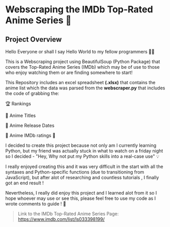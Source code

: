 # Webscraping the IMDb Top-Rated Anime Series :rocket:


<h2>Project Overview</h2>


Hello Everyone or shall I say Hello World to my fellow programmers  :technologist:

This is a Webscraping project using BeautifulSoup (Python Package) that covers the Top-Rated Anime Series (IMDb) which may be of use to those who enjoy watching them or are finding somewhere to start!

This Repository includes an excel spreadsheet **(.xlsx)** that contains the anime list which the data was parsed from the **webscraper.py** that includes the code of grabbing the:

 :trophy: Rankings

 :name_badge: Anime Titles

 :calendar: Anime Release Dates

 :star2: Anime IMDb ratings :star2:


I decided to create this project because not only am I currently learning Python, but my friend was actually stuck in what to watch on a friday night so I decided - "Hey, Why not put my Python skills into a real-case use" :bulb:

I really enjoyed creating this and it was very difficult in the start with all the syntaxes and Python-specific functions (due to transitioning from JavaScript), but after alot of researching and countless tutorials , I finally got an end result ! 

Nevertheless, I really did enjoy this project and I learned alot from it so I hope whoever may use or see this, please feel free to use my code as I wrote comments to guide ! :open_hands:












> Link to the IMDb Top-Rated Anime Series Page: https://www.imdb.com/list/ls033398199/

